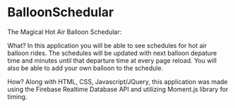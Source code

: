 # BalloonSchedular


The Magical Hot Air Balloon Schedular:

What?
In this application you will be able to see schedules for hot air balloon rides. The schedules will be updated with next balloon depature time and minutes until that departure time at every page reload. You will also be able to add your own balloon to the schedule.

How?
Along with HTML, CSS, Javascript/JQuery, this application was made using the Firebase Realtime Database API and utilizing Moment.js library for timing.